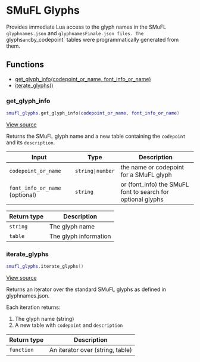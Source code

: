 # SMuFL Glyphs

Provides immediate Lua access to the glyph names in the SMuFL `glyphnames.json` and
`glyphnamesFinale.json files.
The `glyphs` and `by_codepoint` tables were programmatically generated from them.

## Functions

- [get_glyph_info(codepoint_or_name, font_info_or_name)](#get_glyph_info)
- [iterate_glyphs()](#iterate_glyphs)

### get_glyph_info

```lua
smufl_glyphs.get_glyph_info(codepoint_or_name, font_info_or_name)
```

[View source](https://github.com/finale-lua/lua-scripts/tree/refs/heads/master/src/library/smufl_glyphs.lua#L7295)

Returns the SMuFL glyph name and a new table containing the `codepoint` and its `description`.

| Input | Type | Description |
| ----- | ---- | ----------- |
| `codepoint_or_name` | `string\|number` | the name or codepoint for a SMuFL glyph |
| `font_info_or_name` (optional) | `string` | or (font_info) the SMuFL font to search for optional glyphs |

| Return type | Description |
| ----------- | ----------- |
| `string` | The glyph name |
| `table` | The glyph information |

### iterate_glyphs

```lua
smufl_glyphs.iterate_glyphs()
```

[View source](https://github.com/finale-lua/lua-scripts/tree/refs/heads/master/src/library/smufl_glyphs.lua#L7341)

Returns an iterator over the standard SMuFL glyphs as defined in glyphnames.json.

Each iteration returns:
1. The glyph name (string)
2. A new table with `codepoint` and `description`

| Return type | Description |
| ----------- | ----------- |
| `function` | An iterator over (string, table) |
